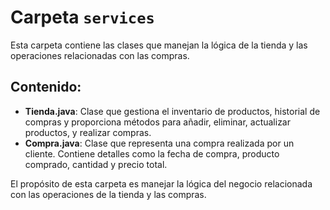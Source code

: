 # Carpeta `services`

Esta carpeta contiene las clases que manejan la lógica de la tienda y las operaciones relacionadas con las compras.

## Contenido:

- **Tienda.java**: Clase que gestiona el inventario de productos, historial de compras y proporciona métodos para añadir, eliminar, actualizar productos, y realizar compras.
- **Compra.java**: Clase que representa una compra realizada por un cliente. Contiene detalles como la fecha de compra, producto comprado, cantidad y precio total.

El propósito de esta carpeta es manejar la lógica del negocio relacionada con las operaciones de la tienda y las compras.
